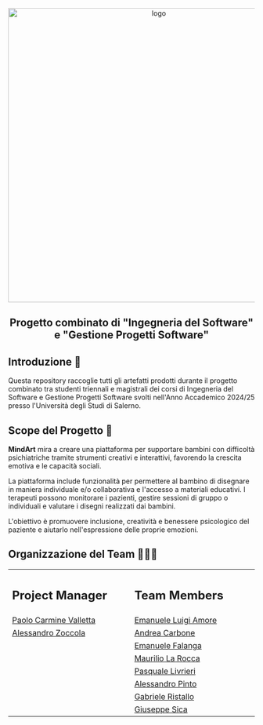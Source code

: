 <div align="center">
  <img src="https://i.ibb.co/LSMk7WC/logo-horizontal-1024x512-1.png" alt="logo" width="600"/> <br/>
  <h2>Progetto combinato di <strong> "Ingegneria del Software" </strong> e <strong> "Gestione Progetti Software" </strong></h2>
</div>

## Introduzione 🏫
Questa repository raccoglie tutti gli artefatti prodotti durante il progetto combinato tra studenti triennali e magistrali dei corsi di Ingegneria del Software e Gestione Progetti Software svolti nell'Anno Accademico 2024/25 presso l'Università degli Studi di Salerno.

## Scope del Progetto 🎨 
**MindArt** mira a creare una piattaforma per supportare bambini con difficoltà psichiatriche tramite strumenti creativi e interattivi, favorendo la crescita emotiva e le capacità sociali.  

La piattaforma include funzionalità per permettere al bambino di disegnare in maniera individuale e/o collaborativa e l'accesso a materiali educativi. I terapeuti possono monitorare i pazienti, gestire sessioni di gruppo o individuali e valutare i disegni realizzati dai bambini.  

L'obiettivo è promuovere inclusione, creatività e benessere psicologico del paziente e aiutarlo nell'espressione delle proprie emozioni.

## Organizzazione del Team 👨🏻‍💻
<table>
<tr>
<th align="left">
<img width="441" height="1">
<p> 
<h2>
Project Manager
</h2>
</p>
</th>
<th align="left">
<img width="441" height="1">
<p> 
<h2>
Team Members
</h2>
</p>
</th>
</tr>
<tr>
<td><a href="https://github.com/PaoloCarmine1201" target="_blank">Paolo Carmine Valletta</a></td>
<td><a href="https://github.com/alessaless" target="_blank">Emanuele Luigi Amore</a></td>
</tr>
<tr>
<td><a href="https://github.com/alessaless" target="_blank">Alessandro Zoccola</a></td>
<td><a href="https://github.com/alessaless" target="_blank">Andrea Carbone</a></td>
</tr>
<tr>
<td></td>
<td><a href="https://github.com/alessaless" target="_blank">Emanuele Falanga</a></td>
</tr>
<tr>
<td></td>
<td><a href="https://github.com/alessaless" target="_blank">Maurilio La Rocca</a></td>
</tr>
<tr>
<td></td>
<td><a href="https://github.com/alessaless" target="_blank">Pasquale Livrieri</a></td>
</tr>
<tr>
<td></td>
<td><a href="https://github.com/alessaless" target="_blank">Alessandro Pinto</a></td>
</tr>
<tr>
<td></td>
<td><a href="https://github.com/alessaless" target="_blank">Gabriele Ristallo</a></td>
</tr>
<tr>
<td></td>
<td><a href="https://github.com/alessaless" target="_blank">Giuseppe Sica</a></td>
</tr>
</table>


